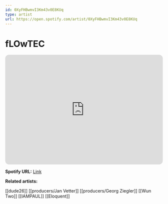 ```yaml
---
id: 0XyFHBwmvI3Km43v0E8KUq
type: artist
url: https://open.spotify.com/artist/0XyFHBwmvI3Km43v0E8KUq
---
```

# fLOwTEC

<iframe style="border-radius:12px" src="https://open.spotify.com/embed/artist/0XyFHBwmvI3Km43v0E8KUq" width="100%" height="352" frameBorder="0" allowfullscreen="" allow="autoplay; clipboard-write; encrypted-media; fullscreen; picture-in-picture" loading="lazy"></iframe>

**Spotify URL:** [Link](https://open.spotify.com/artist/0XyFHBwmvI3Km43v0E8KUq)

**Related artists:**

[[dude26]]
[[producers/Jan Vetter]]
[[producers/Georg Ziegler]]
[[Wun Two]]
[[IAMPAUL]]
[[Eloquent]]
